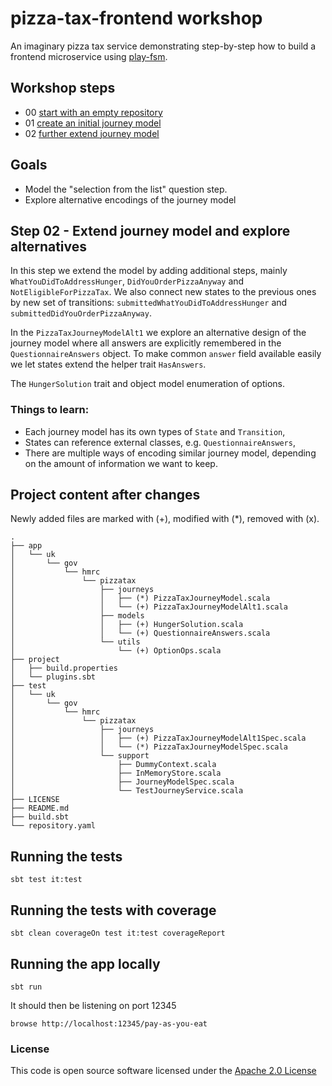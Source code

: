 # pizza-tax-frontend workshop

An imaginary pizza tax service demonstrating step-by-step how to build a frontend microservice using [play-fsm](https://github.com/hmrc/play-fsm).

## Workshop steps

- 00 [start with an empty repository](https://github.com/hmrc/pizza-tax-frontend-workshop/tree/master#readme)
- 01 [create an initial journey model](https://github.com/hmrc/pizza-tax-frontend-workshop/tree/step-01-create-a-journey#readme)
- 02 [further extend journey model](https://github.com/hmrc/pizza-tax-frontend-workshop/tree/step-02-extend-journey-model#readme)

## Goals

- Model the "selection from the list" question step.
- Explore alternative encodings of the journey model

## Step 02 - Extend journey model and explore alternatives

In this step we extend the model by adding additional steps, mainly `WhatYouDidToAddressHunger`, `DidYouOrderPizzaAnyway` and `NotEligibleForPizzaTax`. 
We also connect new states to the previous ones by new set of transitions: `submittedWhatYouDidToAddressHunger` and `submittedDidYouOrderPizzaAnyway`.

In the `PizzaTaxJourneyModelAlt1` we explore an alternative design of the journey model where all answers are explicitly remembered in the `QuestionnaireAnswers` object. To make common `answer` field available easily we let states extend the helper trait `HasAnswers`.

The `HungerSolution` trait and object model enumeration of options. 

### Things to learn:

- Each journey model has its own types of `State` and `Transition`,
- States can reference external classes, e.g. `QuestionnaireAnswers`,
- There are multiple ways of encoding similar journey model, depending on the amount of information we want to keep. 

## Project content after changes

Newly added files are marked with (+), modified with (*), removed with (x).

    .
    ├── app
    │   └── uk
    │       └── gov
    │           └── hmrc
    │               └── pizzatax
    │                   ├── journeys
    │                   │   ├── (*) PizzaTaxJourneyModel.scala
    │                   │   └── (+) PizzaTaxJourneyModelAlt1.scala
    │                   ├── models
    │                   │   ├── (+) HungerSolution.scala
    │                   │   └── (+) QuestionnaireAnswers.scala
    │                   └── utils
    │                       └── (+) OptionOps.scala
    ├── project
    │   ├── build.properties
    │   └── plugins.sbt
    ├── test
    │   └── uk
    │       └── gov
    │           └── hmrc
    │               └── pizzatax
    │                   ├── journeys
    │                   │   ├── (+) PizzaTaxJourneyModelAlt1Spec.scala
    │                   │   └── (*) PizzaTaxJourneyModelSpec.scala
    │                   └── support
    │                       ├── DummyContext.scala
    │                       ├── InMemoryStore.scala
    │                       ├── JourneyModelSpec.scala
    │                       └── TestJourneyService.scala
    ├── LICENSE
    ├── README.md
    ├── build.sbt
    └── repository.yaml

## Running the tests

    sbt test it:test

## Running the tests with coverage

    sbt clean coverageOn test it:test coverageReport

## Running the app locally

    sbt run

It should then be listening on port 12345

    browse http://localhost:12345/pay-as-you-eat

### License

This code is open source software licensed under the [Apache 2.0 License]("http://www.apache.org/licenses/LICENSE-2.0.html")

